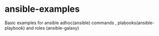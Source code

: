 # ansible-examples
Basic examples for ansible adhoc(ansible) commands  , plabooks(ansible-playbook) and roles (ansible-galaxy)
